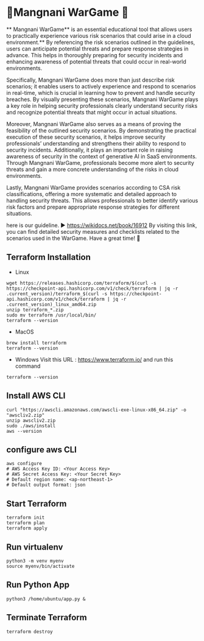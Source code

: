 # Mangnani WarGame 🐴
** Mangnani WarGame** is an essential educational tool that allows users to practically experience various risk scenarios that could arise in a cloud environment.**
By referencing the risk scenarios outlined in the guidelines, users can anticipate potential threats and prepare response strategies in advance. This helps in thoroughly preparing for security incidents and enhancing awareness of potential threats that could occur in real-world environments.

Specifically, Mangnani WarGame does more than just describe risk scenarios; it enables users to actively experience and respond to scenarios in real-time, which is crucial in learning how to prevent and handle security breaches. By visually presenting these scenarios, Mangnani WarGame plays a key role in helping security professionals clearly understand security risks and recognize potential threats that might occur in actual situations.

Moreover, Mangnani WarGame also serves as a means of proving the feasibility of the outlined security scenarios. By demonstrating the practical execution of these security scenarios, it helps improve security professionals’ understanding and strengthens their ability to respond to security incidents. Additionally, it plays an important role in raising awareness of security in the context of generative AI in SaaS environments. Through Mangnani WarGame, professionals become more alert to security threats and gain a more concrete understanding of the risks in cloud environments.

Lastly, Mangnani WarGame provides scenarios according to CSA risk classifications, offering a more systematic and detailed approach to handling security threats. This allows professionals to better identify various risk factors and prepare appropriate response strategies for different situations.

here is our guideline. 
▶️ https://wikidocs.net/book/16912
By visiting this link, you can find detailed security measures and checklists related to the scenarios used in the WarGame. Have a great time! 🤩


## Terraform Installation
- Linux
```
wget https://releases.hashicorp.com/terraform/$(curl -s https://checkpoint-api.hashicorp.com/v1/check/terraform | jq -r .current_version)/terraform_$(curl -s https://checkpoint-api.hashicorp.com/v1/check/terraform | jq -r .current_version)_linux_amd64.zip
unzip terraform_*.zip
sudo mv terraform /usr/local/bin/
terraform --version
```
- MacOS
```
brew install terraform
terraform --version
```

- Windows
Visit this URL : https://www.terraform.io/
and run this command
```
terraform --version

```
## Install AWS CLI
```
curl "https://awscli.amazonaws.com/awscli-exe-linux-x86_64.zip" -o "awscliv2.zip"
unzip awscliv2.zip
sudo ./aws/install
aws --version
```
## configure aws CLI
```
aws configure
# AWS Access Key ID: <Your Access Key>
# AWS Secret Access Key: <Your Secret Key>
# Default region name: <ap-northeast-1>
# Default output format: json

```

## Start Terraform
```
terraform init
terraform plan
terraform apply
```

## Run virtualenv
```
python3 -m venv myenv
source myenv/bin/activate
```

## Run Python App
```
python3 /home/ubuntu/app.py &
```


## Terminate Terraform
```
terraform destroy
```







